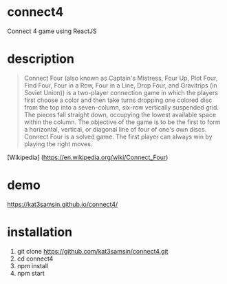 # connect4
Connect 4 game using ReactJS

# description
> Connect Four (also known as Captain's Mistress, Four Up, Plot Four, Find Four, Four in a Row, Four in a Line, Drop Four, and Gravitrips (in Soviet Union)) is a two-player connection game in which the players first choose a color and then take turns dropping one colored disc from the top into a seven-column, six-row vertically suspended grid. The pieces fall straight down, occupying the lowest available space within the column. The objective of the game is to be the first to form a horizontal, vertical, or diagonal line of four of one's own discs. Connect Four is a solved game. The first player can always win by playing the right moves.

[Wikipedia] (https://en.wikipedia.org/wiki/Connect_Four)

# demo
https://kat3samsin.github.io/connect4/

# installation
1. git clone https://github.com/kat3samsin/connect4.git
2. cd connect4
3. npm install
4. npm start
